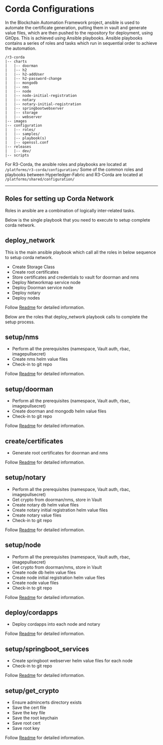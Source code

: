 # Corda Configurations

In the Blockchain Automation Framework project, ansible is used to automate the certificate generation, putting them in vault and generate value files, which are then pushed to the repository for deployment, using GitOps. This is achieved using Ansible playbooks. 
Ansible playbooks contains a series of roles and tasks which run in sequential order to achieve the automation.
```
/r3-corda
|-- charts
|   |-- doorman
|   |-- h2
|   |-- h2-addUser
|   |-- h2-password-change
|   |-- mongodb
|   |-- nms
|   |-- node
|   |-- node-initial-registration
|   |-- notary
|   |-- notary-initial-registration
|   |-- springbootwebserver
|   |-- storage
|   |-- webserver
|-- images
|-- configuration
|   |-- roles/
|   |-- samples/
|   |-- playbook(s)
|   |-- openssl.conf
|-- releases
|   |-- dev/
|-- scripts
```

For R3-Corda, the ansible roles and playbooks are located at `/platforms/r3-corda/configuration/`
Some of the common roles and playbooks between Hyperledger-Fabric and R3-Corda are located at
`/platforms/shared/configuration/`

--------
## Roles for setting up Corda Network

Roles in ansible are a combination of logically inter-related tasks.

Below is the single playbook that you need to execute to setup complete corda network.
## **deploy_network**
This is the main ansible playbook which call all the roles in below sequence to setup corda network.

* Create Storage Class
* Create root certificates
* Store certificates and credentials to vault for doorman and nms
* Deploy Networkmap service node
* Deploy Doorman service node
* Deploy notary
* Deploy nodes


Follow [Readme](https://github.com/hyperledger-labs/blockchain-automation-framework/tree/master/platforms/r3-corda/configuration) for detailed information.

Below are the roles that deploy_network playbook calls to complete the setup process.
## **setup/nms**

* Perform all the prerequisites (namespace, Vault auth, rbac, imagepullsecret)
* Create nms helm value files
* Check-in to git repo

Follow [Readme](https://github.com/hyperledger-labs/blockchain-automation-framework/tree/master/platforms/r3-corda/configuration/roles/setup/nms) for detailed information.
## **setup/doorman**

* Perform all the prerequisites (namespace, Vault auth, rbac, imagepullsecret)
* Create doorman and mongodb helm value files
* Check-in to git repo

Follow [Readme](https://github.com/hyperledger-labs/blockchain-automation-framework/tree/master/platforms/r3-corda/configuration/roles/setup/doorman) for detailed information.
## **create/certificates**
* Generate root certificates for doorman and nms

Follow [Readme](https://github.com/hyperledger-labs/blockchain-automation-framework/tree/master/platforms/r3-corda/configuration/roles/create/certificates) for detailed information.
## **setup/notary**
* Perform all the prerequisites (namespace, Vault auth, rbac, imagepullsecret)
* Get crypto from doorman/nms, store in Vault
* Create notary db helm value files
* Create notary initial registration helm value files
* Create notary value files
* Check-in to git repo

Follow [Readme](https://github.com/hyperledger-labs/blockchain-automation-framework/tree/master/platforms/r3-corda/configuration/roles/setup/notary) for detailed information.
## **setup/node**
* Perform all the prerequisites (namespace, Vault auth, rbac, imagepullsecret)
* Get crypto from doorman/nms, store in Vault
* Create node db helm value files
* Create node initial registration helm value files
* Create node value files
* Check-in to git repo

Follow [Readme](https://github.com/hyperledger-labs/blockchain-automation-framework/tree/master/platforms/r3-corda/configuration/roles/setup/node) for detailed information.

## **deploy/cordapps**

* Deploy cordapps into each node and notary

Follow [Readme](https://github.com/hyperledger-labs/blockchain-automation-framework/tree/master/platforms/r3-corda/configuration/roles/deploy/cordapps) for detailed information.

## **setup/springboot_services**
* Create springboot webserver helm value files for each node
* Check-in to git repo

Follow [Readme](https://github.com/hyperledger-labs/blockchain-automation-framework/tree/master/platforms/r3-corda/configuration/roles/setup/springboot_services) for detailed information.

## **setup/get_crypto**
* Ensure admincerts directory exists
* Save the cert file
* Save the key file
* Save the root keychain
* Save root cert
* Save root key

Follow [Readme](https://github.com/hyperledger-labs/blockchain-automation-framework/tree/master/platforms/r3-corda/configuration/roles/setup/get_crypto) for detailed information.
